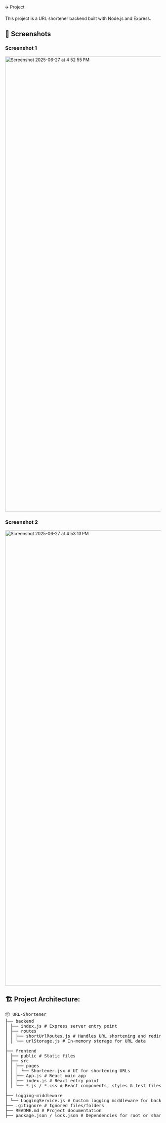 ✈️ Project

This project is a URL shortener backend built with Node.js and Express.

## 📸 Screenshots

### Screenshot 1
<img width="1468" alt="Screenshot 2025-06-27 at 4 52 55 PM" src="https://github.com/user-attachments/assets/a2532221-9b0e-4819-98a6-bd54abdb310b" />

### Screenshot 2
<img width="1468" alt="Screenshot 2025-06-27 at 4 53 13 PM" src="https://github.com/user-attachments/assets/c520bf2a-82db-4489-b306-362a10ef7667" />

## 🏗️ Project Architecture:
<pre>
📦 URL-Shortener
├── backend
│ ├── index.js # Express server entry point
│ ├── routes
│ │ ├── shortUrlRoutes.js # Handles URL shortening and redirection routes
│ │ └── urlStorage.js # In-memory storage for URL data
│
├── frontend
│ ├── public # Static files
│ ├── src
│ │ ├── pages
│ │ │ └── Shortener.jsx # UI for shortening URLs
│ │ ├── App.js # React main app
│ │ ├── index.js # React entry point
│ │ └── *.js / *.css # React components, styles & test files
│
├── logging-middleware
│ └── LoggingService.js # Custom logging middleware for backend events
├── .gitignore # Ignored files/folders
├── README.md # Project documentation
├── package.json / lock.json # Dependencies for root or shared setup
</pre>
